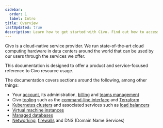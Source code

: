 ```yaml
---
sidebar:
  order: 1
  label: Intro
title: Overview
lastUpdated: true
description: Learn how to get started with Civo. Find out how to access & manage your Civo resources, incl. instances, Kubernetes clusters, and networking resources.
---
```


<head>
  <title>Civo Services Overview Doc | Civo Documentation</title>
</head>

Civo is a cloud-native service provider. We run state-of-the-art cloud computing hardware in data centers around the world that can be used by our users through the services we offer.

This documentation is designed to offer a product and service-focused reference to Civo resource usage.

The documentation covers sections around the following, among other things:

- Your [account](/account/signing-up), its administration, [billing](/account/billing) and [teams management](/account/teams)
- Civo [tooling](/overview/tools-overview) such as the [command-line interface](/overview/civo-cli) and [Terraform](/overview/terraform)
- [Kubernetes clusters](/kubernetes/) and associated services such as [load balancers](/kubernetes/load-balancers)
- [Virtual machine instances](/compute/)
- [Managed databases](/database/)
- [Networking](/networking/), [firewalls](/networking/firewalls) and DNS (Domain Name Services)